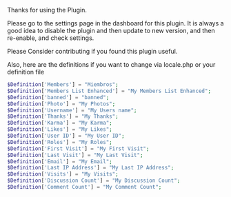 Thanks for using the Plugin.

Please go to the settings page in the dashboard for this plugin.
It is always a good idea to disable the plugin and then update to new version, and then re-enable, and check settings.

Please Consider contributing if you found this plugin useful.


Also, here are the definitions if you want to change via locale.php or your definition file

```php
$Definition['Members'] = "Miembros";
$Definition['Members List Enhanced'] = "My Members List Enhanced";
$Definition['banned'] = "banned";
$Definition['Photo'] = "My Photos";
$Definition['Username'] = "My Users name";
$Definition['Thanks'] = "My Thanks";
$Definition['Karma'] = "My Karma";
$Definition['Likes'] = "My Likes";
$Definition['User ID'] = "My User ID";
$Definition['Roles'] = "My Roles";
$Definition['First Visit'] = "My First Visit";
$Definition['Last Visit'] = "My Last Visit";
$Definition['Email'] = "My Email";
$Definition['Last IP Address'] = "My Last IP Address";
$Definition['Visits'] = "My Visits";
$Definition['Discussion Count'] = "My Discussion Count";
$Definition['Comment Count'] = "My Comment Count";
```

